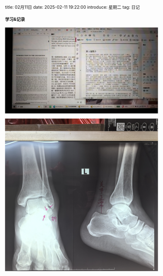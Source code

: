 title: 02月11日
date: 2025-02-11 19:22:00
introduce: 星期二
tag: 日记

#### 学习&记录
![mmexport1739175724946](/static/img/2025/02/11/mmexport1739175724946.jpg)

![mmexport1739236394476](/static/img/2025/02/11/mmexport1739236394476.jpg)


